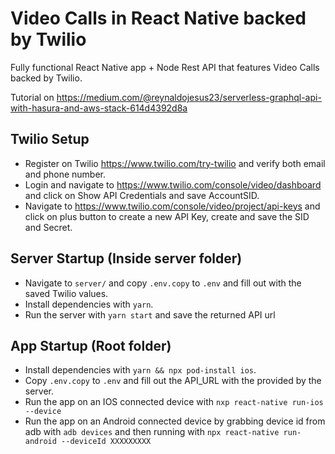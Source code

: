 # Video Calls in React Native backed by Twilio

Fully functional React Native app + Node Rest API that features Video Calls backed by Twilio.

Tutorial on https://medium.com/@reynaldojesus23/serverless-graphql-api-with-hasura-and-aws-stack-614d4392d8a

## Twilio Setup

- Register on Twilio https://www.twilio.com/try-twilio and verify both email and phone number.
- Login and navigate to https://www.twilio.com/console/video/dashboard and click on Show API Credentials and save AccountSID.
- Navigate to https://www.twilio.com/console/video/project/api-keys and click on plus button to create a new API Key, create and save the SID and Secret.

## Server Startup (Inside server folder)

- Navigate to `server/` and copy `.env.copy` to `.env` and fill out with the saved Twilio values.
- Install dependencies with `yarn`.
- Run the server with `yarn start` and save the returned API url

## App Startup (Root folder)

- Install dependencies with `yarn && npx pod-install ios`.
- Copy `.env.copy` to `.env` and fill out the API_URL with the provided by the server.
- Run the app on an IOS connected device with `nxp react-native run-ios --device`
- Run the app on an Android connected device by grabbing device id from adb with `adb devices` and then running with `npx react-native run-android --deviceId XXXXXXXXX`
